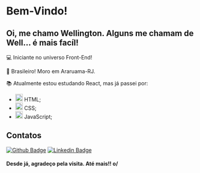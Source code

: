 # Bem-Vindo!

 

## Oi, me chamo Wellington. Alguns me chamam de Well... é mais facíl!

 

:computer: Iniciante no universo Front-End!

:house_with_garden: Brasileiro! Moro em Araruama-RJ.

:books: Atualmente estou estudando React, mas já passei por:
*  <img src="https://cdn.jsdelivr.net/gh/devicons/devicon@latest/icons/html5/html5-original.svg" height='20px' width='20' /> HTML;
*  <img src="https://cdn.jsdelivr.net/gh/devicons/devicon@latest/icons/css3/css3-original.svg" height='20px' width='20'/> CSS;
*  <img src="https://cdn.jsdelivr.net/gh/devicons/devicon@latest/icons/javascript/javascript-original.svg" height='20px' width='20' /> JavaScript;



 

## Contatos

[![Github Badge](https://img.shields.io/badge/-Github-000?style=flat-square&logo=Github&logoColor=white&link=LINK_GIT)](https://github.com/WellingtonSSJr)   [![Linkedin Badge](https://img.shields.io/badge/-LinkedIn-blue?style=flat-square&logo=Linkedin&logoColor=white&link=LINK_LINKEDIN)](https://www.linkedin.com/in/wellingtonssoares/)

#### Desde já, agradeço pela visita. Até mais!! o/
